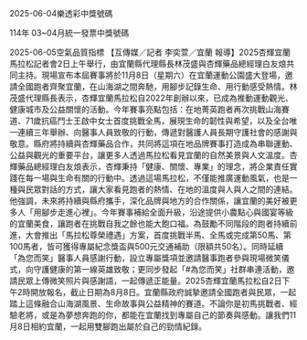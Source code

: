 
2025-06-04樂透彩中獎號碼

                                
114年 03~04月統一發票中獎號碼
                             
2025-06-05空氣品質指標
                              【互傳媒／記者 李奕萱／宜蘭 報導】2025杏輝宜蘭馬拉松記者會2日上午舉行，由宜蘭縣代理縣長林茂盛與杏輝藥品總經理白友烺共同主持。現場宣布本屆賽事將於11月8日（星期六）在宜蘭運動公園盛大登場，邀請全國跑者齊聚宜蘭，在山海湖之間奔馳，用腳步記錄生命、用行動感受熱情。林茂盛代理縣長表示，杏輝宜蘭馬拉松自2022年創辦以來，已成為推動運動觀光、健康城市及公益關懷的活動。今年賽事亮點包括：在地菁英跑者再次挑戰山海賽道、71歲抗癌鬥士王啟中女士首度挑戰全馬，展現生命的韌性與希望，以及全台唯一連續三年舉辦、向醫事人員致敬的行動，傳遞對醫護人員長期守護社會的感謝與敬意。縣府將持續與杏輝藥品合作，共同將這項在地品牌賽事打造成為串聯運動、公益與觀光的重要平台，讓更多人透過馬拉松看見宜蘭的自然美景與人文溫度。杏輝藥品總經理白友烺表示，杏輝秉持「健康、關懷、專業」的理念，將企業責任實踐在每一場與生命有關的行動中。透過這場馬拉松，不僅能推廣運動風氣，也是一種與民眾對話的方式，讓大家看見跑者的熱情、在地的溫度與人與人之間的連結。他強調，未來將持續與縣府攜手，深化品牌與地方的合作關係，讓宜蘭的美好被更多人「用腳步走進心裡」。今年賽事補給全面升級，沿途提供小農點心與國宴等級的宜蘭美食，讓跑者在挑戰自我之餘也能大飽口福。為鼓勵不同階段的跑者持續前進，大會推出「馬拉松尊榮禮遇」方案，首度挑戰半馬、全馬或完成第50馬、第100馬者，皆可獲得專屬紀念獎盃與500元交通補助（限額共50名）。同時延續「為您而笑」醫事人員感謝行動，設立專屬獎項並邀請醫事跑者參與現場微笑儀式，向守護健康的第一線英雄致敬；更同步發起「#為您而笑」社群串連活動，邀請民眾上傳微笑照片與感謝語，一起傳遞正能量。2025杏輝宜蘭馬拉松自2日下午2時開放報名，截止日期為8月8日。宜蘭縣政府誠摯邀請全國跑者與民眾，一起踏上這條融合山海湖風景、生命故事與公益精神的賽道。不論你是初馬挑戰者、經驗老將，或是為夢想奔跑的你，都能在宜蘭找到專屬自己的節奏與感動。讓我們11月8日相約宜蘭，一起用雙腳跑出屬於自己的勁情紀錄。